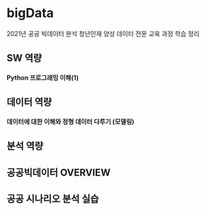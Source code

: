 # bigData
2021년 공공 빅데이터 분석 청년인재 양성 데이터 전문 교육 과정 학습 정리

## SW 역량
#### Python 프로그래밍 이해(1)

## 데이터 역량
#### 데이터에 대한 이해와 정형 데이터 다루기 (모델링)

## 분석 역량

## 공공빅데이터 OVERVIEW

## 공공 시나리오 분석 실습
